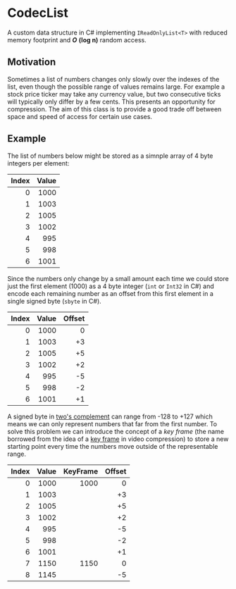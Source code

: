 # CodecList
A custom data structure in C# implementing `IReadOnlyList<T>` with reduced memory footprint and ***O*** **(log n)** random access.
## Motivation
Sometimes a list of numbers changes only slowly over the indexes of the list, even though the possible range of values remains large. For example a stock price ticker may take any currency value, but two consecutive ticks will typically only differ by a few cents. This presents an opportunity for compression. The aim of this class is to provide a good trade off between space and speed of access for certain use cases.
## Example
The list of numbers below might be stored as a simnple array of 4 byte integers per element:

| Index  | Value |
| ------:|------:|
| 0      | 1000  |
| 1      | 1003  |
| 2      | 1005  |
| 3      | 1002  |
| 4      | 995   |
| 5      | 998   |
| 6      | 1001  |

Since the numbers only change by a small amount each time we could store just the first element (1000) as a 4 byte integer (`int` or `Int32` in C#) and encode each remaining number as an offset from this first element in a single signed byte (`sbyte` in C#).

| Index  | Value | Offset |
| ------:|------:|-------:|
| 0      | 1000  | 0      |
| 1      | 1003  | +3      |
| 2      | 1005  | +5      |
| 3      | 1002  | +2      |
| 4      | 995   | -5      |
| 5      | 998   | -2      |
| 6      | 1001  | +1      |

A signed byte in [two's complement](https://en.wikipedia.org/wiki/Two%27s_complement) can range from -128 to +127 which means we can only represent numbers that far from the first number. To solve this problem we can introduce the concept of a *key frame* (the name borrowed from the idea of a [key frame](https://en.wikipedia.org/wiki/Key_frame) in video compression) to store a new starting point every time the numbers move outside of the representable range.

| Index  | Value | KeyFrame | Offset |
| ------:|------:|---------:|-------:|
| 0      | 1000  | 1000     | 0      |
| 1      | 1003  |          | +3     |
| 2      | 1005  |          | +5     |
| 3      | 1002  |          | +2     |
| 4      | 995   |          | -5     |
| 5      | 998   |          | -2     |
| 6      | 1001  |          | +1     |
| 7      | 1150  | 1150     | 0      |
| 8      | 1145  |          | -5     |
